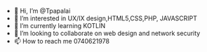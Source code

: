 - 👋 Hi, I’m @Tpapalai
- 👀 I’m interested in UX/IX design,HTML5,CSS,PHP, JAVASCRIPT 
- 🌱 I’m currently learning KOTLIN
- 💞️ I’m looking to collaborate on web design and network security 
- 📫 How to reach me 0740621978 

<!---
Tpapalai/Tpapalai is a ✨ special ✨ repository because its `README.md` (this file) appears on your GitHub profile.
You can click the Preview link to take a look at your changes.
--->
